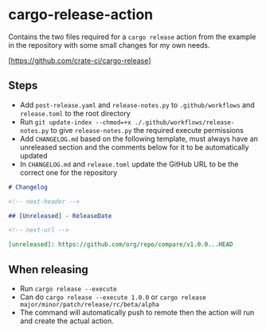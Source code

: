 # cargo-release-action

Contains the two files required for a `cargo release` action from the example in the repository with some small changes for my own needs.

[https://github.com/crate-ci/cargo-release]

## Steps

- Add `post-release.yaml` and `release-notes.py` to `.github/workflows` and `release.toml` to the root directory
- Run `git update-index --chmod=+x ./.github/workflows/release-notes.py` to give `release-notes.py` the required execute permissions
- Add `CHANGELOG.md` based on the following template, must always have an unreleased section and the comments below for it to be automatically updated
- In `CHANGELOG.md` and `release.toml` update the GitHub URL to be the correct one for the repository

```md
# Changelog

<!-- next-header -->

## [Unreleased] - ReleaseDate

<!-- next-url -->

[unreleased]: https://github.com/org/repo/compare/v1.0.0...HEAD
```

## When releasing

- Run `cargo release --execute`
- Can do `cargo release --execute 1.0.0` or `cargo release major/minor/patch/release/rc/beta/alpha`
- The command will automatically push to remote then the action will run and create the actual action.
